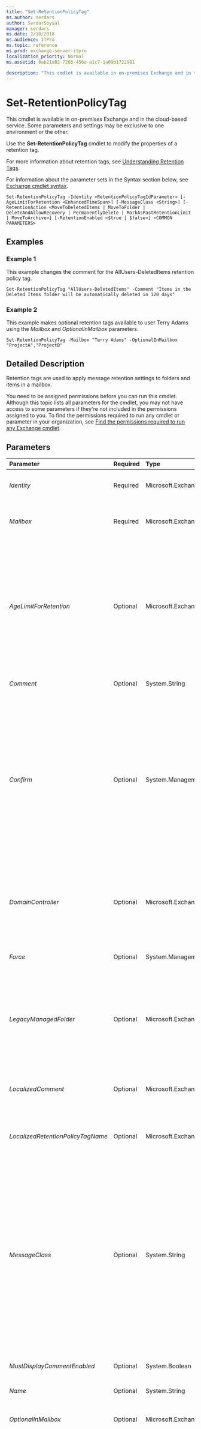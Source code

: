 ```yaml
---
title: "Set-RetentionPolicyTag"
ms.author: serdars
author: SerdarSoysal
manager: serdars
ms.date: 2/10/2018
ms.audience: ITPro
ms.topic: reference
ms.prod: exchange-server-itpro
localization_priority: Normal
ms.assetid: 6ab21a02-7283-456a-a1c7-1a09b1722981

description: "This cmdlet is available in on-premises Exchange and in the cloud-based service. Some parameters and settings may be exclusive to one environment or the other."
---
```


# Set-RetentionPolicyTag

This cmdlet is available in on-premises Exchange and in the cloud-based service. Some parameters and settings may be exclusive to one environment or the other. 
  
Use the **Set-RetentionPolicyTag** cmdlet to modify the properties of a retention tag.
  
For more information about retention tags, see [Understanding Retention Tags](https://technet.microsoft.com/library/48c13be5-3f01-4849-a089-766210e54f89.aspx).
  
For information about the parameter sets in the Syntax section below, see [Exchange cmdlet syntax](https://technet.microsoft.com/library/bb123552.aspx). 
  
```
Set-RetentionPolicyTag -Identity <RetentionPolicyTagIdParameter> [-AgeLimitForRetention <EnhancedTimeSpan>] [-MessageClass <String>] [-RetentionAction <MoveToDeletedItems | MoveToFolder | DeleteAndAllowRecovery | PermanentlyDelete | MarkAsPastRetentionLimit | MoveToArchive>] [-RetentionEnabled <$true | $false>] <COMMON PARAMETERS>

```

## Examples
<a name="Examples"> </a>

### Example 1

This example changes the comment for the AllUsers-DeletedItems retention policy tag.
  
```
Set-RetentionPolicyTag "AllUsers-DeletedItems" -Comment "Items in the Deleted Items folder will be automatically deleted in 120 days"
```

### Example 2

This example makes optional retention tags available to user Terry Adams using the _Mailbox_ and _OptionalInMailbox_ parameters.
  
```
Set-RetentionPolicyTag -Mailbox "Terry Adams" -OptionalInMailbox "ProjectA","ProjectB"
```

## Detailed Description
<a name="DetailedDescription"> </a>

Retention tags are used to apply message retention settings to folders and items in a mailbox.
  
You need to be assigned permissions before you can run this cmdlet. Although this topic lists all parameters for the cmdlet, you may not have access to some parameters if they're not included in the permissions assigned to you. To find the permissions required to run any cmdlet or parameter in your organization, see [Find the permissions required to run any Exchange cmdlet](https://technet.microsoft.com/library/mt432940.aspx).
  
## Parameters
<a name="DetailedDescription"> </a>

|**Parameter**|**Required**|**Type**|**Description**|
|:-----|:-----|:-----|:-----|
| _Identity_ <br/> |Required  <br/> |Microsoft.Exchange.Configuration.Tasks.RetentionPolicyTagIdParameter  <br/> |The _Identity_ parameter specifies the name, distinguished name (DN), or GUID of the retention policy tag to be modified. <br/> |
| _Mailbox_ <br/> |Required  <br/> |Microsoft.Exchange.Configuration.Tasks.MailboxIdParameter  <br/> |The _Mailbox_ parameter specifies a mailbox for assigning opt-in tags. <br/> > [!IMPORTANT]> You must use this parameter with the _OptionalInMailbox_ parameter.          |
| _AgeLimitForRetention_ <br/> |Optional  <br/> |Microsoft.Exchange.Data.EnhancedTimeSpan  <br/> |The _AgeLimitForRetention_ parameter specifies the age at which retention is enforced on an item. The age limit corresponds to the number of days from the date the item was delivered, or the date an item was created if it wasn't delivered. If this parameter isn't present and the _RetentionEnabled_ parameter is set to `$true`, an error is returned.  <br/> To specify a value, enter it as a time span:  `dd.hh:mm:ss` where `dd` = days, `hh` = hours, `mm` = minutes, and `ss` = seconds. <br/> Valid values are  `1.00:00:00` to `24855.03:14:07`.  <br/> |
| _Comment_ <br/> |Optional  <br/> |System.String  <br/> |The _Comment_ parameter specifies a comment for the retention policy tag. <br/> |
| _Confirm_ <br/> |Optional  <br/> |System.Management.Automation.SwitchParameter  <br/> | The _Confirm_ switch specifies whether to show or hide the confirmation prompt. How this switch affects the cmdlet depends on if the cmdlet requires confirmation before proceeding. <br/>  Destructive cmdlets (for example, **Remove-\*** cmdlets) have a built-in pause that forces you to acknowledge the command before proceeding. For these cmdlets, you can skip the confirmation prompt by using this exact syntax: `-Confirm:$false`.  <br/>  Most other cmdlets (for example, **New-\*** and **Set-\*** cmdlets) don't have a built-in pause. For these cmdlets, specifying the _Confirm_ switch without a value introduces a pause that forces you acknowledge the command before proceeding. <br/> |
| _DomainController_ <br/> |Optional  <br/> |Microsoft.Exchange.Data.Fqdn  <br/> |This parameter is available only in on-premises Exchange.  <br/> The _DomainController_ parameter specifies the domain controller that's used by this cmdlet to read data from or write data to Active Directory. You identify the domain controller by its fully qualified domain name (FQDN). For example, `dc01.contoso.com`.  <br/> |
| _Force_ <br/> |Optional  <br/> |System.Management.Automation.SwitchParameter  <br/> |The _Force_ switch overrides the confirmation prompt displayed by the cmdlet when you use the _RetentionId_ parameter. <br/> |
| _LegacyManagedFolder_ <br/> |Optional  <br/> |Microsoft.Exchange.Configuration.Tasks.ELCFolderIdParameter  <br/> |The _LegacyManagedFolder_ parameter specifies the name of a managed folder. The retention tag is created by using retention settings from the managed folder and its managed content settings. You can use this parameter to create retention tags based on existing managed folders to migrate users from managed folder mailbox policies to retention policies. <br/> |
| _LocalizedComment_ <br/> |Optional  <br/> |Microsoft.Exchange.Data.MultiValuedProperty  <br/> |The _LocalizedComment_ parameter specifies the localized comment and language for the retention policy tag. This comment is displayed in Microsoft Outlook based on the user's locale. <br/> |
| _LocalizedRetentionPolicyTagName_ <br/> |Optional  <br/> |Microsoft.Exchange.Data.MultiValuedProperty  <br/> |The _LocalizedRetentionPolicyTagName_ parameter specifies a localized name for the retention policy tag. This name is displayed in Outlook based on the user's locale. <br/> |
| _MessageClass_ <br/> |Optional  <br/> |System.String  <br/> |The _MessageClass_ parameter specifies the message type to which the tag applies. If not specified, the default value is set to `*`.  <br/> With the exception of a default policy tag (DPT) for  `voicemail`, Exchange doesn't support retention tags for different message types. Only tags with a _MessageClass_ of `*` are supported, and they apply to all message types. <br/> To create a DPT for voice mail messages, set the _MessageClass_ parameter to `voicemail` and the _Type_ parameter to `All`.  <br/> > [!NOTE]> A DPT for voice mail messages applies only to Microsoft Exchange Unified Messaging voice mail messages (identified by the  `PR_MESSAGE_CLASS` MAPI property value `IPM.Note.Microsoft.Voicemail*`).           |
| _MustDisplayCommentEnabled_ <br/> |Optional  <br/> |System.Boolean  <br/> |The _MustDisplayCommentEnabled_ parameter specifies whether the comment can be hidden. The default value is `$true`.  <br/> |
| _Name_ <br/> |Optional  <br/> |System.String  <br/> |The _Name_ parameter specifies the name of the retention policy tag. <br/> |
| _OptionalInMailbox_ <br/> |Optional  <br/> |Microsoft.Exchange.Configuration.Tasks.RetentionPolicyTagIdParameter[]  <br/> |The _OptionalInMailbox_ parameter is used with the _Mailbox_ parameter to specify opt-in retention tags available to the mailbox. <br/> |
| _RetentionAction_ <br/> |Optional  <br/> |Microsoft.Exchange.Data.Directory.SystemConfiguration.RetentionActionType  <br/> | The _RetentionAction_ parameter specifies the action for the retention policy. Valid values are: <br/>  `DeleteAndAllowRecovery`: Deletes a message and allows recovery from the Recoverable Items folder.  <br/>  `MarkAsPastRetentionLimit`: Messages are marked as past the retention limit.  <br/>  `MoveToArchive`: Moves a message to the user's archive mailbox. You can use this action for retention tags of type  `All`,  `Personal`, and  `RecoverableItems`.  <br/>  `PermanentlyDelete`: Permanently deletes a message. A message that has been permanently deleted can't be recovered using the Recoverable Items folder. Permanently deleted messages aren't returned in a Discovery search, unless litigation hold is enabled for the mailbox.  <br/> > [!NOTE]>  The `MoveToDeletedItems` and `MoveToFolder` actions are available, but don't work. These actions are available for upgrades from messaging records management (MRM) 1.0 (managed folders) to MRM 2.0 (retention policies). MRM 2.0 was introduced in Exchange 2010 Service Pack 1 (SP1).           If this parameter isn't present and the _RetentionEnabled_ parameter is set to `$true`, an error is returned.  <br/> |
| _RetentionEnabled_ <br/> |Optional  <br/> |System.Boolean  <br/> |The _RetentionEnabled_ parameter specifies whether the tag is enabled. When set to `$false`, the tag is disabled, and no retention action is taken on messages that have the tag applied.  <br/> > [!NOTE]> Messages with a disabled tag are still considered tagged, so any default policy tags in the user's retention policy aren't applied to such messages.           When you set the _RetentionEnabled_ parameter to `$false`, the retention period for the tag is shown as **Never**. Users may apply this tag to items that they want to indicate should never be deleted or should never be moved to the archive. Enabling the tag later may result in unintentional deletion or archiving of items. To avoid this situation, if a retention policy is disabled temporarily, it may be advisable to change the name of that tag so that users are discouraged from using it, such as  `DISABLED_<Original Name>`.  <br/> |
| _RetentionId_ <br/> |Optional  <br/> |System.Guid  <br/> |The _RetentionId_ parameter specifies an alternate tag ID to ensure the retention tag found on mailbox items tagged in one Exchange organization matches the tag when the mailbox is moved to another Exchange organization (for example, in a cross-forest deployment or in a cross-premises deployment, when a mailbox is moved from an on-premises Exchange server to the cloud, or a cloud-based mailbox is moved to an on-premises Exchange server). <br/> > [!IMPORTANT]> It's not ordinarily required to specify or modify the _RetentionId_ parameter for a retention tag. The parameter is populated automatically by < _scriptname_> when importing retention tags in a cross-forest or cross-premises deployment.           |
| _SystemTag_ <br/> |Optional  <br/> |System.Boolean  <br/> |The _SystemTag_ parameter specifies whether the retention policy tag is created for internal Exchange functionality. <br/> |
| _WhatIf_ <br/> |Optional  <br/> |System.Management.Automation.SwitchParameter  <br/> |The _WhatIf_ switch simulates the actions of the command. You can use this switch to view the changes that would occur without actually applying those changes. You don't need to specify a value with this switch. <br/> |
   
## Input Types
<a name="InputTypes"> </a>

To see the input types that this cmdlet accepts, see [Cmdlet Input and Output Types](http://go.microsoft.com/fwlink/p/?linkId=616387). If the Input Type field for a cmdlet is blank, the cmdlet doesn't accept input data. 
  
## Return Types
<a name="ReturnTypes"> </a>

To see the return types, which are also known as output types, that this cmdlet accepts, see [Cmdlet Input and Output Types](http://go.microsoft.com/fwlink/p/?linkId=616387). If the Output Type field is blank, the cmdlet doesn't return data. 
  

